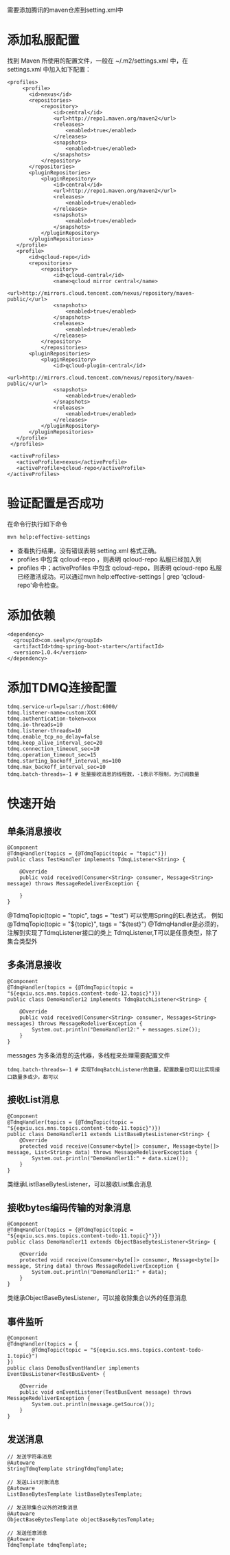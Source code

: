 # 
需要添加腾讯的maven仓库到setting.xml中

# 添加私服配置
找到 Maven 所使用的配置文件，一般在 ~/.m2/settings.xml 中，在 settings.xml 中加入如下配置：
```
<profiles>
     <profile>
       <id>nexus</id>
       <repositories>
           <repository>
               <id>central</id>
               <url>http://repo1.maven.org/maven2</url>
               <releases>
                   <enabled>true</enabled>
               </releases>
               <snapshots>
                   <enabled>true</enabled>
               </snapshots>
           </repository>
       </repositories>
       <pluginRepositories>
           <pluginRepository>
               <id>central</id>
               <url>http://repo1.maven.org/maven2</url>
               <releases>
                   <enabled>true</enabled>
               </releases>
               <snapshots>
                   <enabled>true</enabled>
               </snapshots>
           </pluginRepository>
       </pluginRepositories>
   </profile>
   <profile>
       <id>qcloud-repo</id>
       <repositories>
           <repository>
               <id>qcloud-central</id>
               <name>qcloud mirror central</name>
               <url>http://mirrors.cloud.tencent.com/nexus/repository/maven-public/</url>
               <snapshots>
                   <enabled>true</enabled>
               </snapshots>
               <releases>
                   <enabled>true</enabled>
               </releases>
           </repository>
           </repositories>
       <pluginRepositories>
           <pluginRepository>
               <id>qcloud-plugin-central</id>
               <url>http://mirrors.cloud.tencent.com/nexus/repository/maven-public/</url>
               <snapshots>
                   <enabled>true</enabled>
               </snapshots>
               <releases>
                   <enabled>true</enabled>
               </releases>
           </pluginRepository>
       </pluginRepositories>
   </profile>
 </profiles>

 <activeProfiles>
   <activeProfile>nexus</activeProfile>
   <activeProfile>qcloud-repo</activeProfile>
</activeProfiles>

```
# 验证配置是否成功
在命令行执行如下命令
```
mvn help:effective-settings
```
- 查看执行结果，没有错误表明 setting.xml 格式正确。
- profiles 中包含 qcloud-repo ，则表明 qcloud-repo 私服已经加入到
- profiles 中；activeProfiles 中包含 qcloud-repo，则表明 qcloud-repo 私服已经激活成功。可以通过mvn help:effective-settings | grep 'qcloud-repo'命令检查。

# 添加依赖
```
<dependency>
  <groupId>com.seelyn</groupId>
  <artifactId>tdmq-spring-boot-starter</artifactId>
  <version>1.0.4</version>
</dependency>
```
# 添加TDMQ连接配置
```
tdmq.service-url=pulsar://host:6000/
tdmq.listener-name=custom:XXX
tdmq.authentication-token=xxx
tdmq.io-threads=10
tdmq.listener-threads=10
tdmq.enable_tcp_no_delay=false
tdmq.keep_alive_interval_sec=20
tdmq.connection_timeout_sec=10
tdmq.operation_timeout_sec=15
tdmq.starting_backoff_interval_ms=100
tdmq.max_backoff_interval_sec=10
tdmq.batch-threads=-1 # 批量接收消息的线程数，-1表示不限制，为订阅数量
```
# 快速开始
## 单条消息接收
```
@Component
@TdmqHandler(topics = {@TdmqTopic(topic = "topic")})
public class TestHandler implements TdmqListener<String> {

    @Override
    public void received(Consumer<String> consumer, Message<String> message) throws MessageRedeliverException {

    }
}
```
@TdmqTopic(topic = "topic", tags = "test") 可以使用Spring的EL表达式，
例如@TdmqTopic(topic = "${topic}", tags = "${test}")
@TdmqHandler是必须的，注解到实现了TdmqListener接口的类上
TdmqListener<T>,T可以是任意类型，除了集合类型外

## 多条消息接收
```
@Component
@TdmqHandler(topics = {@TdmqTopic(topic = "${eqxiu.scs.mns.topics.content-todo-12.topic}")})
public class DemoHandler12 implements TdmqBatchListener<String> {

    @Override
    public void received(Consumer<String> consumer, Messages<String> messages) throws MessageRedeliverException {
        System.out.println("DemoHandler12:" + messages.size());
    }
}
```
messages 为多条消息的迭代器，多线程来处理需要配置文件
```
tdmq.batch-threads=-1 # 实现TdmqBatchListener的数量，配置数量也可以比实现接口数量多或少。都可以
```

## 接收List消息
```
@Component
@TdmqHandler(topics = {@TdmqTopic(topic = "${eqxiu.scs.mns.topics.content-todo-11.topic}")})
public class DemoHandler11 extends ListBaseBytesListener<String> {
    @Override
    protected void receive(Consumer<byte[]> consumer, Message<byte[]> message, List<String> data) throws MessageRedeliverException {
        System.out.println("DemoHandler11:" + data.size());
    }
}
```
类继承ListBaseBytesListener，可以接收List集合消息

## 接收bytes编码传输的对象消息
```
@Component
@TdmqHandler(topics = {@TdmqTopic(topic = "${eqxiu.scs.mns.topics.content-todo-11.topic}")})
public class DemoHandler11 extends ObjectBaseBytesListener<String> {

    @Override
    protected void receive(Consumer<byte[]> consumer, Message<byte[]> message, String data) throws MessageRedeliverException {
        System.out.println("DemoHandler11:" + data);
    }
}
```
类继承ObjectBaseBytesListener，可以接收除集合以外的任意消息

## 事件监听
```
@Component
@TdmqHandler(topics = {
        @TdmqTopic(topic = "${eqxiu.scs.mns.topics.content-todo-1.topic}")
})
public class DemoBusEventHandler implements EventBusListener<TestBusEvent> {

    @Override
    public void onEventListener(TestBusEvent message) throws MessageRedeliverException {
        System.out.println(message.getSource());
    }
}     
```
     
## 发送消息
```
// 发送字符串消息
@Autoware
StringTdmqTemplate stringTdmqTemplate;

// 发送List对象消息
@Autoware
ListBaseBytesTemplate listBaseBytesTemplate;

// 发送除集合以外的对象消息
@Autoware
ObjectBaseBytesTemplate objectBaseBytesTemplate;

// 发送任意消息
@Autoware
TdmqTemplate tdmqTemplate;
```
